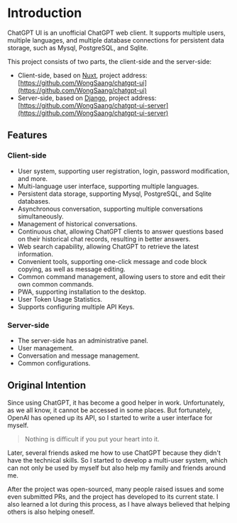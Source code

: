 
# Introduction

ChatGPT UI is an unofficial ChatGPT web client. It supports multiple users, multiple languages, and multiple database connections for persistent data storage, such as Mysql, PostgreSQL, and Sqlite.

This project consists of two parts, the client-side and the server-side:

- Client-side, based on [Nuxt](https://nuxt.com/), project address: [https://github.com/WongSaang/chatgpt-ui](https://github.com/WongSaang/chatgpt-ui)
- Server-side, based on [Django](https://djangoproject.com/), project address: [https://github.com/WongSaang/chatgpt-ui-server](https://github.com/WongSaang/chatgpt-ui-server)


## Features

### Client-side
- User system, supporting user registration, login, password modification, and more.
- Multi-language user interface, supporting multiple languages.
- Persistent data storage, supporting Mysql, PostgreSQL, and Sqlite databases.
- Asynchronous conversation, supporting multiple conversations simultaneously.
- Management of historical conversations.
- Continuous chat, allowing ChatGPT clients to answer questions based on their historical chat records, resulting in better answers.
- Web search capability, allowing ChatGPT to retrieve the latest information.
- Convenient tools, supporting one-click message and code block copying, as well as message editing.
- Common command management, allowing users to store and edit their own common commands.
- PWA, supporting installation to the desktop.
- User Token Usage Statistics.
- Supports configuring multiple API Keys.

### Server-side
- The server-side has an administrative panel.
- User management.
- Conversation and message management.
- Common configurations.


## Original Intention

Since using ChatGPT, it has become a good helper in work. Unfortunately, as we all know, it cannot be accessed in some places. But fortunately, OpenAI has opened up its API, so I started to write a user interface for myself.

> Nothing is difficult if you put your heart into it.

Later, several friends asked me how to use ChatGPT because they didn't have the technical skills. So I started to develop a multi-user system, which can not only be used by myself but also help my family and friends around me.

After the project was open-sourced, many people raised issues and some even submitted PRs, and the project has developed to its current state. I also learned a lot during this process, as I have always believed that helping others is also helping oneself.